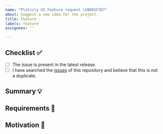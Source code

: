 ```yaml
---
name: "Platzily UI Feature request \U0001F3D7️"
about: Suggest a new idea for the project.
title: Feature -
labels: feature
assignees: ''

---
```


<!-- Provide a general summary of the feature in the Title above -->

## Checklist ✅

<!--
  Thank you very much for contributing to Platzily UI by creating an issue!
  To avoid duplicate issues we ask you to check off the following list.
-->

<!-- Checked checkbox should look like this: [x] -->

- [ ] The issue is present in the latest release.
- [ ] I have searched the [issues](https://github.com/platzily/platzily-ui/issues) of this repository and believe that this is not a duplicate.

## Summary 💡

<!-- Describe how it should work. -->

## Requirements 🌈

<!-- Provide a description of the requirements the feature should accomplish. -->

## Motivation 🔦

<!-- What are you trying to accomplish? How has the lack of this feature affected you? -->